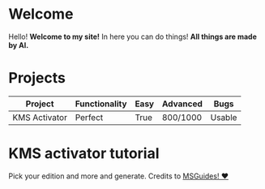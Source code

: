 

# Welcome
Hello! **Welcome to my site!** In here you can do things! **All things are made by AI.**

# Projects

Project           | Functionality | Easy | Advanced | Bugs   |
------------------|---------------|------|----------|--------|
KMS Activator     |    Perfect    | True | 800/1000 | Usable |

# KMS activator tutorial
Pick your edition and more and generate. Credits to [MSGuides! ❤️](https://www.MSGuides.com)
